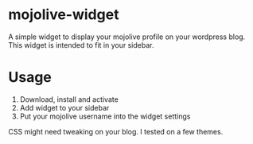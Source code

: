 mojolive-widget
===============

A simple widget to display your mojolive profile on your wordpress blog. This widget is intended to fit in your sidebar.

Usage
=====
1. Download, install and activate
2. Add widget to your sidebar
3. Put your mojolive username into the widget settings

CSS might need tweaking on your blog. I tested on a few themes.